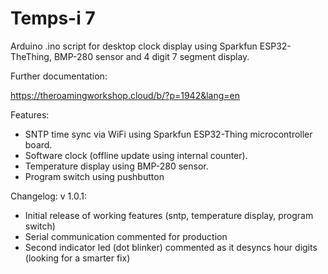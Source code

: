 # Temps-i 7

Arduino .ino script for desktop clock display using Sparkfun ESP32-TheThing, BMP-280 sensor and 4 digit 7 segment display.

Further documentation:

https://theroamingworkshop.cloud/b/?p=1942&lang=en

Features:
  - SNTP time sync via WiFi using Sparkfun ESP32-Thing microcontroller board.
  - Software clock (offline update using internal counter).
  - Temperature display using BMP-280 sensor.
  - Program switch using pushbutton
  
Changelog:
  v 1.0.1:
  - Initial release of working features (sntp, temperature display, program switch)
  - Serial communication commented for production
  - Second indicator led (dot blinker) commented as it desyncs hour digits (looking for a smarter fix)
